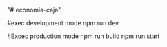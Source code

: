 "# economia-caja"

#exec development mode
npm run dev

#Excec production mode
npm run build
npm run start
